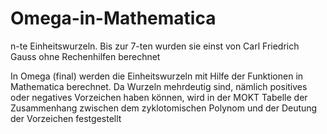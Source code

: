 # Omega-in-Mathematica
n-te Einheitswurzeln. Bis zur 7-ten wurden sie einst von Carl Friedrich Gauss ohne Rechenhilfen berechnet

In Omega (final) werden die Einheitswurzeln mit Hilfe der Funktionen in Mathematica berechnet.
Da Wurzeln mehrdeutig sind, nämlich positives oder negatives Vorzeichen haben können, 
wird in der MOKT Tabelle der Zusammenhang zwischen dem zyklotomischen Polynom und der Deutung der Vorzeichen 
festgestellt
